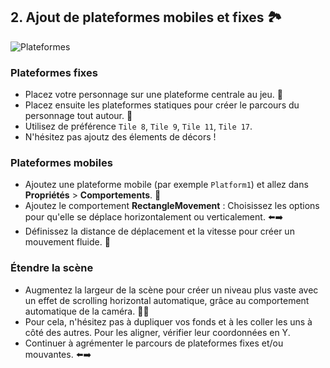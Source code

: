 ## 2. Ajout de plateformes mobiles et fixes 🏞️

![Plateformes](https://sebastien-devos.fr/img/codegaming/pixel-platformer.png)

### Plateformes fixes
- Placez votre personnage sur une plateforme centrale au jeu. 🌄
- Placez ensuite les plateformes statiques pour créer le parcours du personnage tout autour. 🌄
- Utilisez de préférence `Tile 8`, `Tile 9`, `Tile 11`, `Tile 17`.
- N'hésitez pas ajoutz des élements de décors !

### Plateformes mobiles
- Ajoutez une plateforme mobile (par exemple `Platform1`) et allez dans **Propriétés** > **Comportements**. 📏
- Ajoutez le comportement **RectangleMovement** : Choisissez les options pour qu'elle se déplace horizontalement ou verticalement. ⬅️➡️
- Définissez la distance de déplacement et la vitesse pour créer un mouvement fluide. 🌊

### Étendre la scène
- Augmentez la largeur de la scène pour créer un niveau plus vaste avec un effet de scrolling horizontal automatique, grâce au comportement automatique de la caméra. 📸🌌
- Pour cela, n'hésitez pas à dupliquer vos fonds et à les coller les uns à côté des autres. Pour les aligner, vérifier leur coordonnées en Y.
- Continuer à agrémenter le parcours de plateformes fixes et/ou mouvantes.  ⬅️➡️

